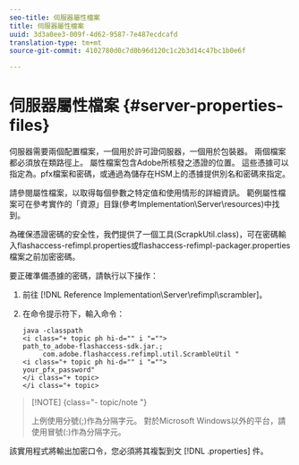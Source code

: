 ```yaml
---
seo-title: 伺服器屬性檔案
title: 伺服器屬性檔案
uuid: 3d3a0ee3-009f-4d62-9587-7e487ecdcafd
translation-type: tm+mt
source-git-commit: 4102780d0c7d0b96d120c1c2b3d14c47bc1b0e6f

---
```



# 伺服器屬性檔案 {#server-properties-files}

伺服器需要兩個配置檔案，一個用於許可證伺服器，一個用於包裝器。 兩個檔案都必須放在類路徑上。 屬性檔案包含Adobe所核發之憑證的位置。 這些憑據可以指定為。pfx檔案和密碼，或通過為儲存在HSM上的憑據提供別名和密碼來指定。

請參閱屬性檔案，以取得每個參數之特定值和使用情形的詳細資訊。 範例屬性檔案可在參考實作的「資源」目錄(參考Implementation\Server\resources)中找到。

為確保憑證密碼的安全性，我們提供了一個工具(ScrapkUtil.class)，可在密碼輸入flashaccess-refimpl.properties或flashaccess-refimpl-packager.properties檔案之前加密密碼。

要正確準備憑據的密碼，請執行以下操作：

1. 前往 [!DNL Reference Implementation\Server\refimpl\scrambler]。
1. 在命令提示符下，輸入命令：

   ```
   java -classpath  
   <i class="+ topic ph hi-d="" i "="">
   path_to_adobe-flashaccess-sdk.jar.; 
        com.adobe.flashaccess.refimpl.util.ScrambleUtil " 
   <i class="+ topic ph hi-d="" i "="">
   your_pfx_password" 
   </i class="+ topic> 
   </i class="+ topic>
   ```

>[!NOTE] {class=&quot;- topic/note &quot;}
>
>上例使用分號(;)作為分隔字元。 對於Microsoft Windows以外的平台，請使用冒號(:)作為分隔字元。

該實用程式將輸出加密口令，您必須將其複製到文 [!DNL .properties] 件。
